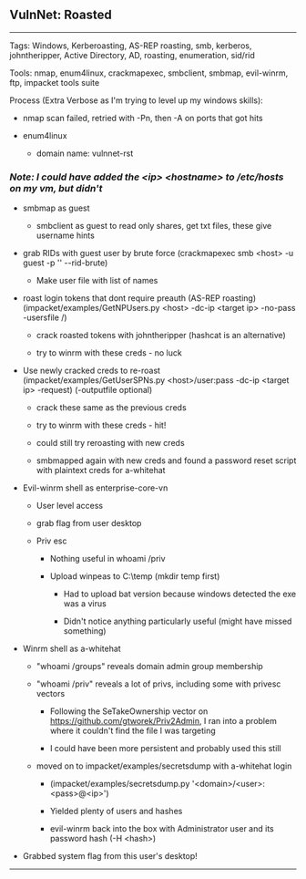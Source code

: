 ## VulnNet: Roasted

---

Tags: Windows, Kerberoasting, AS-REP roasting, smb, kerberos, johntheripper, Active Directory, AD, roasting, enumeration, sid/rid

Tools: nmap, enum4linux, crackmapexec, smbclient, smbmap, evil-winrm, ftp, impacket tools suite

Process (Extra Verbose as I'm trying to level up my windows skills):

* nmap scan failed, retried with -Pn, then -A on ports that got hits

* enum4linux

    * domain name: vulnnet-rst

### *Note: I could have added the \<ip\> \<hostname\> to /etc/hosts on my vm, but didn't*

* smbmap as guest

    * smbclient as guest to read only shares, get txt files, these give username hints

* grab RIDs with guest user by brute force (crackmapexec smb \<host\> -u guest -p '' --rid-brute)

    * Make user file with list of names

* roast login tokens that dont require preauth (AS-REP roasting) (impacket/examples/GetNPUsers.py \<host\> -dc-ip \<target ip\> -no-pass -usersfile /<users file/>)

    * crack roasted tokens with johntheripper (hashcat is an alternative)

    * try to winrm with these creds - no luck

* Use newly cracked creds to re-roast (impacket/examples/GetUserSPNs.py \<host\>/user:pass -dc-ip \<target ip\> -request) (-outputfile optional)

    * crack these same as the previous creds

    * try to winrm with these creds - hit!

    * could still try reroasting with new creds

    * smbmapped again with new creds and found a password reset script with plaintext creds for a-whitehat

* Evil-winrm shell as enterprise-core-vn

    * User level access

    * grab flag from user desktop

    * Priv esc
        
        * Nothing useful in whoami /priv

        * Upload winpeas to C:\temp (mkdir temp first)

            * Had to upload bat version because windows detected the exe was a virus

            * Didn't notice anything particularly useful (might have missed something)

* Winrm shell as a-whitehat

    * "whoami /groups" reveals domain admin group membership

    * "whoami /priv" reveals a lot of privs, including some with privesc vectors

        * Following the SeTakeOwnership vector on https://github.com/gtworek/Priv2Admin, I ran into a problem where it couldn't find the file I was targeting

        * I could have been more persistent and probably used this still

    * moved on to impacket/examples/secretsdump with a-whitehat login

        * (impacket/examples/secretsdump.py '\<domain\>/\<user\>:\<pass\>@\<ip\>')

        * Yielded plenty of users and hashes

        * evil-winrm back into the box with Administrator user and its password hash (-H \<hash\>)

* Grabbed system flag from this user's desktop!
---
